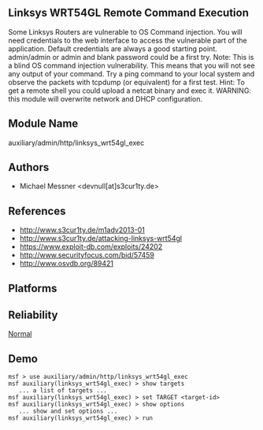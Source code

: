 ## Linksys WRT54GL Remote Command Execution

Some Linksys Routers are vulnerable to OS Command injection. 
You will need credentials to the web interface to access the 
vulnerable part of the application. Default credentials are 
always a good starting point. admin/admin or admin and blank 
password could be a first try. Note: This is a blind OS 
command injection vulnerability. This means that you will 
not see any output of your command. Try a ping command to 
your local system and observe the packets with tcpdump (or 
equivalent) for a first test. Hint: To get a remote shell 
you could upload a netcat binary and exec it. WARNING: this 
module will overwrite network and DHCP configuration.


## Module Name
auxiliary/admin/http/linksys_wrt54gl_exec

## Authors
* Michael Messner <devnull[at]s3cur1ty.de>


## References
* http://www.s3cur1ty.de/m1adv2013-01
* http://www.s3cur1ty.de/attacking-linksys-wrt54gl
* https://www.exploit-db.com/exploits/24202
* http://www.securityfocus.com/bid/57459
* http://www.osvdb.org/89421




## Platforms


## Reliability
[Normal](https://github.com/rapid7/metasploit-framework/wiki/Exploit-Ranking)

## Demo

```
msf > use auxiliary/admin/http/linksys_wrt54gl_exec
msf auxiliary(linksys_wrt54gl_exec) > show targets
   ... a list of targets ...
msf auxiliary(linksys_wrt54gl_exec) > set TARGET <target-id>
msf auxiliary(linksys_wrt54gl_exec) > show options
   ... show and set options ...
msf auxiliary(linksys_wrt54gl_exec) > run
```
    
    